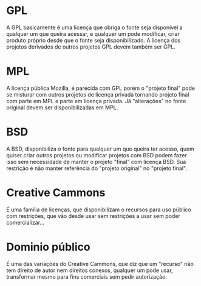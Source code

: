 # GPL

A GPL basicamente é uma licença que obriga o fonte seja disponível a qualquer um que queira acessar, e qualquer um pode modificar, criar produto próprio desde que o fonte seja disponibilizado. A licença dos projetos derivados de outros projetos GPL devem também ser GPL.


# MPL

A licença pública Mozilla, é parecida com GPL porém o "projeto final" pode se misturar com outros projetos de licença privada tornando projeto final com parte em MPL e parte em licença privada. Já "alterações" no fonte original devem ser disponibilizadas em MPL.


# BSD

A BSD, disponibiliza o fonte para qualquer um que queira ter acesso, quem quiser criar outros projetos ou modificar projetos com BSD podem fazer isso sem necessidade de manter o projeto "final" com licença BSD. Sua restrição é não manter referência do "projeto original" no "projeto final".


# Creative Cammons

É uma família de licenças, que disponibilizam o recursos para uso público com restrições, que vão desde usar sem restrições a usar sem poder comercializar...


# Dominio público

É uma das variações do Creative Cammons, que diz que um "recurso" não tem direito de autor nem direitos conexos, qualquer um pode usar, transformar mesmo para fins comerciais sem pedir autorização.
